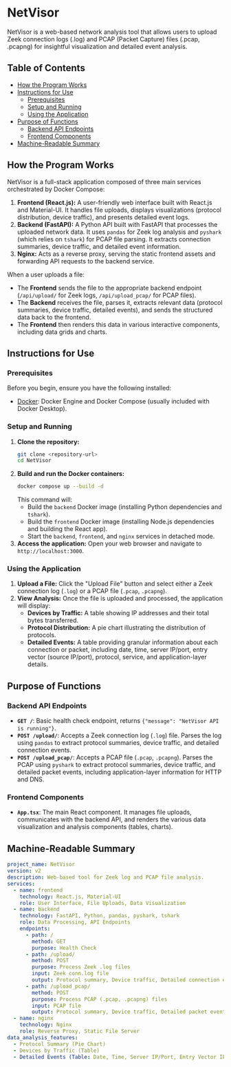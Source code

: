 # NetVisor

NetVisor is a web-based network analysis tool that allows users to upload Zeek connection logs (.log) and PCAP (Packet Capture) files (.pcap, .pcapng) for insightful visualization and detailed event analysis.

## Table of Contents
- [How the Program Works](#how-the-program-works)
- [Instructions for Use](#instructions-for-use)
  - [Prerequisites](#prerequisites)
  - [Setup and Running](#setup-and-running)
  - [Using the Application](#using-the-application)
- [Purpose of Functions](#purpose-of-functions)
  - [Backend API Endpoints](#backend-api-endpoints)
  - [Frontend Components](#frontend-components)
- [Machine-Readable Summary](#machine-readable-summary)

## How the Program Works
NetVisor is a full-stack application composed of three main services orchestrated by Docker Compose:

1.  **Frontend (React.js):** A user-friendly web interface built with React.js and Material-UI. It handles file uploads, displays visualizations (protocol distribution, device traffic), and presents detailed event logs.
2.  **Backend (FastAPI):** A Python API built with FastAPI that processes the uploaded network data. It uses `pandas` for Zeek log analysis and `pyshark` (which relies on `tshark`) for PCAP file parsing. It extracts connection summaries, device traffic, and detailed event information.
3.  **Nginx:** Acts as a reverse proxy, serving the static frontend assets and forwarding API requests to the backend service.

When a user uploads a file:
- The **Frontend** sends the file to the appropriate backend endpoint (`/api/upload/` for Zeek logs, `/api/upload_pcap/` for PCAP files).
- The **Backend** receives the file, parses it, extracts relevant data (protocol summaries, device traffic, detailed events), and sends the structured data back to the frontend.
- The **Frontend** then renders this data in various interactive components, including data grids and charts.

## Instructions for Use

### Prerequisites
Before you begin, ensure you have the following installed:
-   [Docker](https://docs.docker.com/get-docker/): Docker Engine and Docker Compose (usually included with Docker Desktop).

### Setup and Running
1.  **Clone the repository:**
    ```bash
    git clone <repository-url>
    cd NetVisor
    ```
2.  **Build and run the Docker containers:**
    ```bash
    docker compose up --build -d
    ```
    This command will:
    -   Build the `backend` Docker image (installing Python dependencies and `tshark`).
    -   Build the `frontend` Docker image (installing Node.js dependencies and building the React app).
    -   Start the `backend`, `frontend`, and `nginx` services in detached mode.
3.  **Access the application:**
    Open your web browser and navigate to `http://localhost:3000`.

### Using the Application
1.  **Upload a File:** Click the "Upload File" button and select either a Zeek connection log (`.log`) or a PCAP file (`.pcap`, `.pcapng`).
2.  **View Analysis:** Once the file is uploaded and processed, the application will display:
    -   **Devices by Traffic:** A table showing IP addresses and their total bytes transferred.
    -   **Protocol Distribution:** A pie chart illustrating the distribution of protocols.
    -   **Detailed Events:** A table providing granular information about each connection or packet, including date, time, server IP/port, entry vector (source IP/port), protocol, service, and application-layer details.

## Purpose of Functions

### Backend API Endpoints
-   **`GET /`**: Basic health check endpoint, returns `{"message": "NetVisor API is running"}`.
-   **`POST /upload/`**: Accepts a Zeek connection log (`.log`) file. Parses the log using `pandas` to extract protocol summaries, device traffic, and detailed connection events.
-   **`POST /upload_pcap/`**: Accepts a PCAP file (`.pcap`, `.pcapng`). Parses the PCAP using `pyshark` to extract protocol summaries, device traffic, and detailed packet events, including application-layer information for HTTP and DNS.

### Frontend Components
-   **`App.tsx`**: The main React component. It manages file uploads, communicates with the backend API, and renders the various data visualization and analysis components (tables, charts).

## Machine-Readable Summary

```yaml
project_name: NetVisor
version: v2
description: Web-based tool for Zeek log and PCAP file analysis.
services:
  - name: frontend
    technology: React.js, Material-UI
    role: User Interface, File Uploads, Data Visualization
  - name: backend
    technology: FastAPI, Python, pandas, pyshark, tshark
    role: Data Processing, API Endpoints
    endpoints:
      - path: /
        method: GET
        purpose: Health Check
      - path: /upload/
        method: POST
        purpose: Process Zeek .log files
        input: Zeek conn.log file
        output: Protocol summary, Device traffic, Detailed connection events
      - path: /upload_pcap/
        method: POST
        purpose: Process PCAP (.pcap, .pcapng) files
        input: PCAP file
        output: Protocol summary, Device traffic, Detailed packet events (incl. app-layer)
  - name: nginx
    technology: Nginx
    role: Reverse Proxy, Static File Server
data_analysis_features:
  - Protocol Summary (Pie Chart)
  - Devices by Traffic (Table)
  - Detailed Events (Table: Date, Time, Server IP/Port, Entry Vector IP/Port, Protocol, Service, App Layer Info)
```
